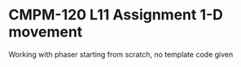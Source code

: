 # CMPM-120 L11 Assignment 1-D movement
Working with phaser starting from scratch, no template code given
